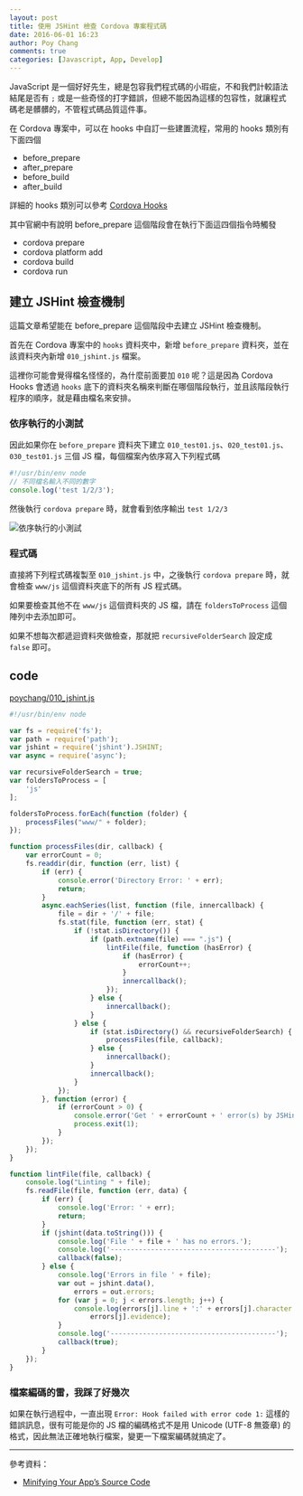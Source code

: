 ```yaml
---
layout: post
title: 使用 JSHint 檢查 Cordova 專案程式碼
date: 2016-06-01 16:23
author: Poy Chang
comments: true
categories: [Javascript, App, Develop]
---
```


JavaScript 是一個好好先生，總是包容我們程式碼的小瑕疵，不和我們計較語法結尾是否有 `;` 或是一些奇怪的打字錯誤，但總不能因為這樣的包容性，就讓程式碼老是髒髒的，不管程式碼品質這件事。

在 Cordova 專案中，可以在 hooks 中自訂一些建置流程，常用的 hooks 類別有下面四個

* before_prepare
* after_prepare
* before_build
* after_build

詳細的 hooks 類別可以參考 [Cordova Hooks](https://cordova.apache.org/docs/en/latest/guide/appdev/hooks/)

其中官網中有說明 before_prepare 這個階段會在執行下面這四個指令時觸發

* cordova prepare
* cordova platform add
* cordova build
* cordova run

## 建立 JSHint 檢查機制

這篇文章希望能在 before_prepare 這個階段中去建立 JSHint 檢查機制。

首先在 Cordova 專案中的 `hooks` 資料夾中，新增 `before_prepare` 資料夾，並在該資料夾內新增 `010_jshint.js` 檔案。

這裡你可能會覺得檔名怪怪的，為什麼前面要加 `010` 呢？這是因為 Cordova Hooks 會透過 `hooks` 底下的資料夾名稱來判斷在哪個階段執行，並且該階段執行程序的順序，就是藉由檔名來安排。

### 依序執行的小測試

因此如果你在 `before_prepare` 資料夾下建立 `010_test01.js`、`020_test01.js`、`030_test01.js` 三個 JS 檔，每個檔案內依序寫入下列程式碼

```javascript
#!/usr/bin/env node
// 不同檔名輸入不同的數字
console.log('test 1/2/3');
```
然後執行 `cordova prepare` 時，就會看到依序輸出 `test 1/2/3`

![依序執行的小測試](http://i.imgur.com/UwUzPnq.png)

### 程式碼

直接將下列程式碼複製至 `010_jshint.js` 中，之後執行 `cordova prepare` 時，就會檢查 `www/js` 這個資料夾底下的所有 JS 程式碼。

如果要檢查其他不在 `www/js` 這個資料夾的 JS 檔，請在 `foldersToProcess` 這個陣列中去添加即可。

如果不想每次都遞迴資料夾做檢查，那就把 `recursiveFolderSearch` 設定成 `false` 即可。

## code

[poychang/010_jshint.js](https://gist.github.com/poychang/e9273db6f08833905c8e7dae14e2d897)

```javascript
#!/usr/bin/env node

var fs = require('fs');
var path = require('path');
var jshint = require('jshint').JSHINT;
var async = require('async');

var recursiveFolderSearch = true;
var foldersToProcess = [
    'js'
];

foldersToProcess.forEach(function (folder) {
    processFiles("www/" + folder);
});

function processFiles(dir, callback) {
    var errorCount = 0;
    fs.readdir(dir, function (err, list) {
        if (err) {
            console.error('Directory Error: ' + err);
            return;
        }
        async.eachSeries(list, function (file, innercallback) {
            file = dir + '/' + file;
            fs.stat(file, function (err, stat) {
                if (!stat.isDirectory()) {
                    if (path.extname(file) === ".js") {
                        lintFile(file, function (hasError) {
                            if (hasError) {
                                errorCount++;
                            }
                            innercallback();
                        });
                    } else {
                        innercallback();
                    }
                } else {
                    if (stat.isDirectory() && recursiveFolderSearch) {
                        processFiles(file, callback);
                    } else {
                        innercallback(); 
                    }
                    innercallback();
                }
            });
        }, function (error) {
            if (errorCount > 0) {
                console.error('Get ' + errorCount + ' error(s) by JSHint.');
                process.exit(1);
            }
        });
    });
}

function lintFile(file, callback) {
    console.log("Linting " + file);
    fs.readFile(file, function (err, data) {
        if (err) {
            console.log('Error: ' + err);
            return;
        }
        if (jshint(data.toString())) {
            console.log('File ' + file + ' has no errors.');
            console.log('-----------------------------------------');
            callback(false);
        } else {
            console.log('Errors in file ' + file);
            var out = jshint.data(),
                errors = out.errors;
            for (var j = 0; j < errors.length; j++) {
                console.log(errors[j].line + ':' + errors[j].character + ' -> ' + errors[j].reason + ' -> ' +
                    errors[j].evidence);
            }
            console.log('-----------------------------------------');
            callback(true);
        }
    });
}
```

### 檔案編碼的雷，我踩了好幾次

如果在執行過程中，一直出現 `Error: Hook failed with error code 1:` 這樣的錯誤訊息，很有可能是你的 JS 檔的編碼格式不是用 Unicode (UTF-8 無簽章) 的格式，因此無法正確地執行檔案，變更一下檔案編碼就搞定了。

----------

參考資料：

* [Minifying Your App’s Source Code](http://blog.ionic.io/minifying-your-source-code/)
